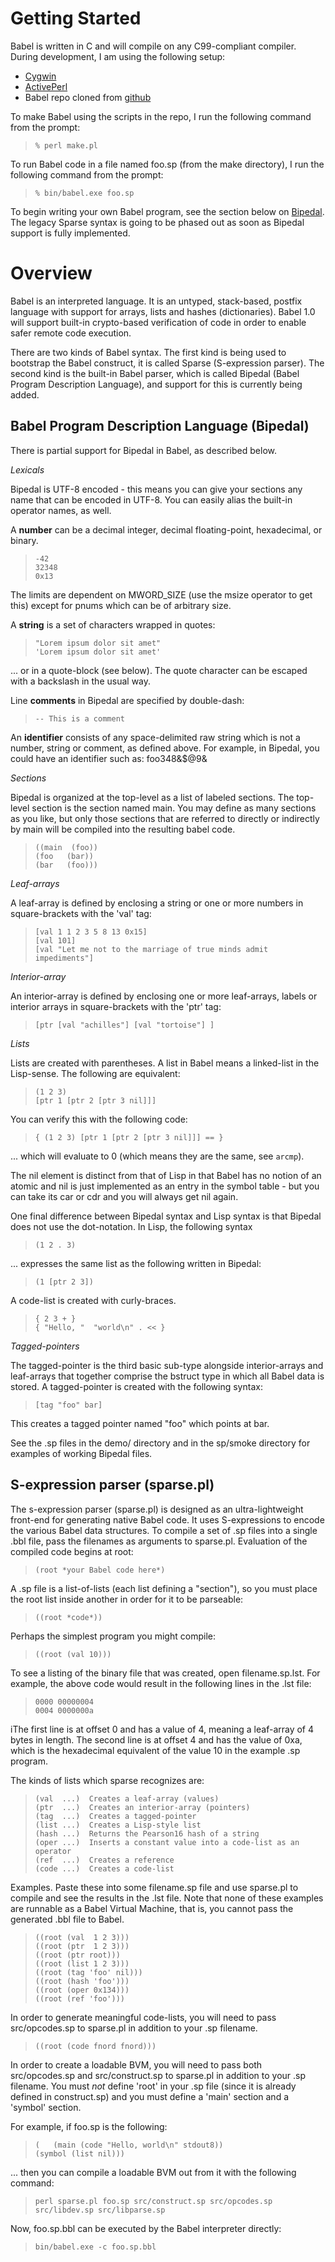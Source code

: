 <a name="getting_started"></a>
Getting Started
===============

Babel is written in C and will compile on any C99-compliant compiler. During development, I am using the following setup:

- <a href="http://www.cygwin.com/install.html" target="_blank">Cygwin</a>
- <a href="http://www.activestate.com/activeperl/downloads" target="_blank">ActivePerl</a>
- Babel repo cloned from <a href="https://github.com/claytonkb/Babel" target="_blank">github</a>

To make Babel using the scripts in the repo, I run the following command from the prompt:

> `% perl make.pl`

To run Babel code in a file named foo.sp (from the make directory), I run the 
following command from the prompt:

> `% bin/babel.exe foo.sp`

To begin writing your own Babel program, see the section below on <a href="#bipedal">Bipedal</a>. The legacy Sparse syntax is going to be phased out as soon as Bipedal support is fully implemented.

<a name="overview"></a>
Overview
========

Babel is an interpreted language.  It is an untyped, stack-based, postfix 
language with support for arrays, lists and hashes (dictionaries). Babel 
1.0 will support built-in crypto-based verification of code in order to 
enable safer remote code execution.

There are two kinds of Babel syntax. The first kind is being used to 
bootstrap the Babel construct, it is called Sparse (S-expression parser).
The second kind is the built-in Babel parser, which is called Bipedal
(Babel Program Description Language), and support for this is currently being 
added.

<a name="bipedal"></a>
Babel Program Description Language (Bipedal)
--------------------------------------------

There is partial support for Bipedal in Babel, as described below.

*Lexicals*

Bipedal is UTF-8 encoded - this means you can give your sections any name 
that can be encoded in UTF-8. You can easily alias the built-in operator 
names, as well.

A **number** can be a decimal integer, decimal floating-point, hexadecimal, 
or binary.

> `-42`  
> `32348`  
> `0x13`  

The limits are dependent on MWORD\_SIZE (use the msize operator to get 
this) except for pnums which can be of arbitrary size.

A **string** is a set of characters wrapped in quotes:

> `"Lorem ipsum dolor sit amet"  `  
> `'Lorem ipsum dolor sit amet'  `  

... or in a quote-block (see below). The quote character can be escaped 
with a backslash in the usual way. 

Line **comments** in Bipedal are specified by double-dash:

> `-- This is a comment  `  

An **identifier** consists of any space-delimited raw string which is not a
number, string or comment, as defined above. For example, in Bipedal, you 
could have an identifier such as: foo348&$@9&

*Sections*

Bipedal is organized at the top-level as a list of labeled sections. The top-
level section is the section named main. You may define as many sections as
you like, but only those sections that are referred to directly or indirectly
by main will be compiled into the resulting babel code.

> `((main  (foo))`  
> `(foo   (bar))`  
> `(bar   (foo)))`  

*Leaf-arrays*

A leaf-array is defined by enclosing a string or one or more numbers in 
square-brackets with the 'val' tag:

> `[val 1 1 2 3 5 8 13 0x15]`  
> `[val 101]`  
> `[val "Let me not to the marriage of true minds admit impediments"]`  

*Interior-array*

An interior-array is defined by enclosing one or more leaf-arrays, labels 
or interior arrays in square-brackets with the 'ptr' tag:

> `[ptr [val "achilles"] [val "tortoise"] ] `  

*Lists*

Lists are created with parentheses. A list in Babel means a linked-list 
in the Lisp-sense. The following are equivalent:

> `(1 2 3)  `  
> `[ptr 1 [ptr 2 [ptr 3 nil]]]  `  

You can verify this with the following code:

> `{ (1 2 3) [ptr 1 [ptr 2 [ptr 3 nil]]] == }  `  

... which will evaluate to 0 (which means they are the same, see `arcmp`).

The nil element is distinct from that of Lisp in that Babel has no notion of 
an atomic and nil is just implemented as an entry in the symbol table - 
but you can take its car or cdr and you will always get nil again.

One final difference between Bipedal syntax and Lisp syntax is that 
Bipedal does not use the dot-notation. In Lisp, the following syntax

> `(1 2 . 3)`  

... expresses the same list as the following written in Bipedal:

> `(1 [ptr 2 3])`  

A code-list is created with curly-braces.

> `{ 2 3 + }  `  
> `{ "Hello, "  "world\n" . << }  `  

*Tagged-pointers*

The tagged-pointer is the third basic sub-type alongside interior-arrays 
and leaf-arrays that together comprise the bstruct type in which all 
Babel data is stored. A tagged-pointer is created with the following
syntax:

> `[tag "foo" bar]`  

This creates a tagged pointer named "foo" which points at bar.

See the .sp files in the demo/ directory and in the sp/smoke directory for 
examples of working Bipedal files.

<a name="sparse"></a>
S-expression parser (sparse.pl)
-------------------------------

The s-expression parser (sparse.pl) is designed as an ultra-lightweight 
front-end for generating native Babel code. It uses S-expressions to encode
the various Babel data structures. To compile a set of .sp files into a
single .bbl file, pass the filenames as arguments to sparse.pl. Evaluation
of the compiled code begins at root:

> `(root *your Babel code here*)  `  

A .sp file is a list-of-lists (each list defining a "section"), so you must
place the root list inside another in order for it to be parseable:

> `((root *code*))  `  

Perhaps the simplest program you might compile:

> `((root (val 10)))  `  

To see a listing of the binary file that was created, open filename.sp.lst.
For example, the above code would result in the following lines in the
.lst file:

> `0000 00000004`  
> `0004 0000000a`   

iThe first line is at offset 0 and has a value of 4, meaning a leaf-array of
4 bytes in length. The second line is at offset 4 and has the value of 0xa,
which is the hexadecimal equivalent of the value 10 in the example .sp 
program.

The kinds of lists which sparse recognizes are:

> `(val  ...)  Creates a leaf-array (values)  `  
> `(ptr  ...)  Creates an interior-array (pointers)  `  
> `(tag  ...)  Creates a tagged-pointer  `  
> `(list ...)  Creates a Lisp-style list  `  
> `(hash ...)  Returns the Pearson16 hash of a string  `  
> `(oper ...)  Inserts a constant value into a code-list as an operator  `  
> `(ref  ...)  Creates a reference  `  
> `(code ...)  Creates a code-list  `  

Examples. Paste these into some filename.sp file and use sparse.pl to compile
and see the results in the .lst file. Note that none of these examples are
runnable as a Babel Virtual Machine, that is, you cannot pass the generated
.bbl file to Babel.

> `((root (val  1 2 3)))`  
> `((root (ptr  1 2 3)))`  
> `((root (ptr root)))`  
> `((root (list 1 2 3)))`  
> `((root (tag 'foo' nil)))`  
> `((root (hash 'foo')))`  
> `((root (oper 0x134)))`  
> `((root (ref 'foo')))`  

In order to generate meaningful code-lists, you will need to pass 
src/opcodes.sp to sparse.pl in addition to your .sp filename.

> `((root (code fnord fnord)))`  

In order to create a loadable BVM, you will need to pass both src/opcodes.sp
and src/construct.sp to sparse.pl in addition to your .sp filename. You must
*not* define 'root' in your .sp file (since it is already defined in 
construct.sp) and you must define a 'main' section and a 'symbol' section.

For example, if foo.sp is the following:

> `(   (main (code "Hello, world\n" stdout8))`  
> `(symbol (list nil)))`  
  
... then you can compile a loadable BVM out from it with the following command:

> `perl sparse.pl foo.sp src/construct.sp src/opcodes.sp src/libdev.sp src/libparse.sp`  

Now, foo.sp.bbl can be executed by the Babel interpreter directly:

> `bin/babel.exe -c foo.sp.bbl`  

